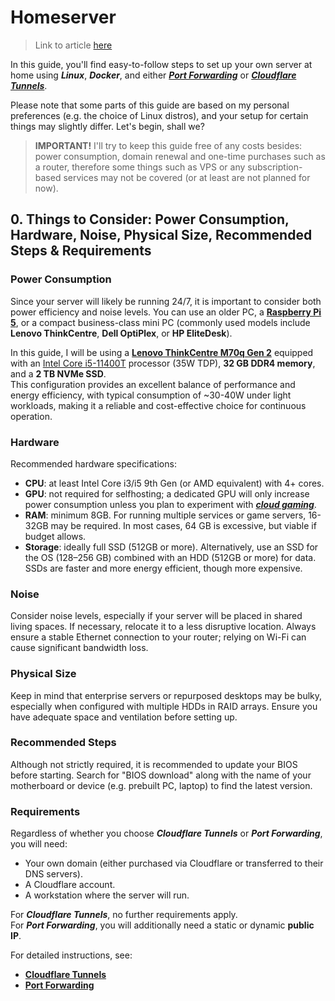 # Homeserver

> Link to article [here](https://witoldzawada.dev/blog/introduction-to-selfhosting)

In this guide, you'll find easy-to-follow steps to set up your own server at home using ***Linux***, ***Docker***, and either ***[Port Forwarding](ports)*** or ***[Cloudflare Tunnels](tunnels)***. 

Please note that some parts of this guide are based on my personal preferences (e.g. the choice of Linux distros), and your setup for certain things may slightly differ. Let's begin, shall we?

> **IMPORTANT!** I'll try to keep this guide free of any costs besides: power consumption, domain renewal and one-time purchases such as a router, therefore some things such as VPS or any subscription-based services may not be covered (or at least are not planned for now).


## 0. Things to Consider: Power Consumption, Hardware, Noise, Physical Size, Recommended Steps & Requirements

### Power Consumption
Since your server will likely be running 24/7, it is important to consider both power efficiency and noise levels. You can use an older PC, a **[Raspberry Pi 5](https://www.raspberrypi.com/products/raspberry-pi-5/)**, or a compact business-class mini PC (commonly used models include **Lenovo ThinkCentre**, **Dell OptiPlex**, or **HP EliteDesk**).

In this guide, I will be using a **[Lenovo ThinkCentre M70q Gen 2](https://pcsupport.lenovo.com/us/en/products/desktops-and-all-in-ones/thinkcentre-m-series-desktops/thinkcentre-m70q-gen-2/documentation/?linkTrack=footer%3ASupport_Manuals)** equipped with an [Intel Core i5-11400T](https://www.cpubenchmark.net/cpu.php?id=4406&cpu=Intel+Core+i5-11400T+%40+1.30GHz) processor (35W TDP), **32 GB DDR4 memory**, and a **2 TB NVMe SSD**.  
This configuration provides an excellent balance of performance and energy efficiency, with typical consumption of ~30-40W under light workloads, making it a reliable and cost-effective choice for continuous operation.

### Hardware
Recommended hardware specifications:
- **CPU**: at least Intel Core i3/i5 9th Gen (or AMD equivalent) with 4+ cores.
- **GPU**: not required for selfhosting; a dedicated GPU will only increase power consumption unless you plan to experiment with ***[cloud gaming](https://en.wikipedia.org/wiki/Cloud_gaming)***.
- **RAM**: minimum 8GB. For running multiple services or game servers, 16-32GB may be required. In most cases, 64 GB is excessive, but viable if budget allows.
- **Storage**: ideally full SSD (512GB or more). Alternatively, use an SSD for the OS (128–256 GB) combined with an HDD (512GB or more) for data. SSDs are faster and more energy efficient, though more expensive.

### Noise
Consider noise levels, especially if your server will be placed in shared living spaces. If necessary, relocate it to a less disruptive location. Always ensure a stable Ethernet connection to your router; relying on Wi-Fi can cause significant bandwidth loss.

### Physical Size
Keep in mind that enterprise servers or repurposed desktops may be bulky, especially when configured with multiple HDDs in RAID arrays. Ensure you have adequate space and ventilation before setting up.

### Recommended Steps
Although not strictly required, it is recommended to update your BIOS before starting. Search for "BIOS download" along with the name of your motherboard or device (e.g. prebuilt PC, laptop) to find the latest version.

### Requirements
Regardless of whether you choose ***Cloudflare Tunnels*** or ***Port Forwarding***, you will need:
- Your own domain (either purchased via Cloudflare or transferred to their DNS servers).
- A Cloudflare account.
- A workstation where the server will run.

For ***Cloudflare Tunnels***, no further requirements apply.  
For ***Port Forwarding***, you will additionally need a static or dynamic **public IP**.

For detailed instructions, see:
- **[Cloudflare Tunnels](tunnels)**
- **[Port Forwarding](ports)**